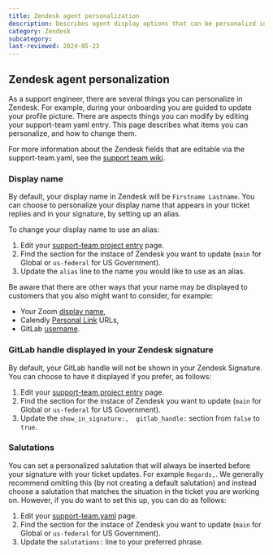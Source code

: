 ```yaml
---
title: Zendesk agent personalization
description: Describes agent display options that can be personalizd in Zendesk for support team members
category: Zendesk
subcategory:
last-reviewed: 2024-05-23
---
```


## Zendesk agent personalization

As a support engineer, there are several things you can personalize in Zendesk. For example, during your onboarding you are guided to update your profile picture. There are aspects things you can modify by editing your support-team yaml entry.   This page describes what items you can personalize, and how to change them.

For more information about the Zendesk fields that are editable via the support-team.yaml, see the [support team wiki](https://gitlab.com/gitlab-support-readiness/support-team/-/wikis/Support-team-entry/Zendesk).

### Display name

By default, your display name in Zendesk will be `Firstname Lastname`.  You can choose to personalize your display name that appears in your ticket replies and in your signature, by setting up an alias.

To change your display name to use an alias:

1. Edit your [support-team project entry](https://gitlab.com/gitlab-support-readiness/support-team/-/tree/master/data/agents) page.
2. Find the section for the instace of Zendesk you want to update (`main` for Global or `us-federal` for US Government).
3. Update the `alias` line to the name you would like to use as an alias.

Be aware that there are other ways that your name may be displayed to customers that you also might want to consider, for example:

* Your Zoom [display name](/handbook/support/#zoom-name-format),
* Calendly [Personal Link](https://calendly.com/app/personal/link) URLs,
* GitLab [username](/handbook/tools-and-tips/#change-your-username-at-gitlabcom).

### GitLab handle displayed in your Zendesk signature

By default, your GitLab handle will not be shown in your Zendesk Signature. You can choose to have it displayed if you prefer, as follows:

1. Edit your [support-team project entry](https://gitlab.com/gitlab-support-readiness/support-team/-/tree/master/data/agents) page.
2. Find the section for the instace of Zendesk you want to update (`main` for Global or `us-federal` for US Government).
3. Update the `show_in_signature:,  gitlab_handle:` section from `false` to `true`.

### Salutations

You can set a personalized salutation that will always be inserted before your signature with your ticket updates. For example `Regards,`. We generally recommend omitting this (by not creating a default salutation) and instead choose a salutation that matches the situation in the ticket you are working on. However, if you do want to set this up, you can do as follows:

1. Edit your [support-team.yaml](https://gitlab.com/gitlab-com/support/team/-/blob/master/data/agents/) page.
2. Find the section for the instace of Zendesk you want to update (`main` for Global or `us-federal` for US Government).
3. Update the `salutations:` line to your preferred phrase.
